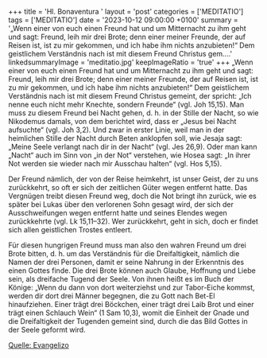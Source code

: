 +++
title = 'Hl. Bonaventura  '
layout = 'post'
categories = ['MEDITATIO']
tags = ['MEDITATIO']
date = '2023-10-12 09:00:00 +0100'
summary = '„Wenn einer von euch einen Freund hat und um Mitternacht zu ihm geht und sagt: Freund, leih mir drei Brote; denn einer meiner Freunde, der auf Reisen ist, ist zu mir gekommen, und ich habe ihm nichts anzubieten!“ Dem geistlichem Verständnis nach ist mit diesem Freund Christus gem....'
linkedsummaryImage = 'meditatio.jpg'
keepImageRatio = 'true'
+++
„Wenn einer von euch einen Freund hat und um Mitternacht zu ihm geht und sagt: Freund, leih mir drei Brote; denn einer meiner Freunde, der auf Reisen ist, ist zu mir gekommen, und ich habe ihm nichts anzubieten!“ Dem geistlichem Verständnis nach ist mit diesem Freund Christus gemeint, der spricht: „Ich nenne euch nicht mehr Knechte, sondern Freunde“ (vgl.<!--more--> Joh 15,15). Man muss zu diesem Freund bei Nacht gehen, d. h. in der Stille der Nacht, so wie Nikodemus damals, von dem berichtet wird, dass er „Jesus bei Nacht aufsuchte“ (vgl. Joh 3,2). Und zwar in erster Linie, weil man in der heimlichen Stille der Nacht durch Beten anklopfen soll, wie Jesaja sagt: „Meine Seele verlangt nach dir in der Nacht“ (vgl. Jes 26,9). Oder man kann „Nacht“ auch im Sinn von „in der Not“ verstehen, wie Hosea sagt: „In ihrer Not werden sie wieder nach mir Ausschau halten“ (vgl. Hos 5,15).

Der Freund nämlich, der von der Reise heimkehrt, ist unser Geist, der zu uns zurückkehrt, so oft er sich der zeitlichen Güter wegen entfernt hatte. Das Vergnügen treibt diesen Freund weg, doch die Not bringt ihn zurück, wie es später bei Lukas über den verlorenen Sohn gesagt wird, der sich der Ausschweifungen wegen entfernt hatte und seines Elendes wegen zurückkehrte (vgl. Lk 15,11–32). Wer zurückkehrt, geht in sich, doch er findet sich allen geistlichen Trostes entleert.

Für diesen hungrigen Freund muss man also den wahren Freund um drei Brote bitten, d. h. um das Verständnis für die Dreifaltigkeit, nämlich die Namen der drei Personen, damit er seine Nahrung in der Erkenntnis des einen Gottes finde. Die drei Brote können auch Glaube, Hoffnung und Liebe sein, als dreifache Tugend der Seele. Von ihnen heißt es im Buch der Könige: „Wenn du dann von dort weiterziehst und zur Tabor-Eiche kommst, werden dir dort drei Männer begegnen, die zu Gott nach Bet-El hinaufziehen. Einer trägt drei Böckchen, einer trägt drei Laib Brot und einer trägt einen Schlauch Wein“ (1 Sam 10,3), womit die Einheit der Gnade und die Dreifaltigkeit der Tugenden gemeint sind, durch die das Bild Gottes in der Seele geformt wird.




[Quelle: Evangelizo](https://evangeliumtagfuertag.org/DE/gospel)
